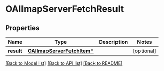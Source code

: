 # OAIImapServerFetchResult

## Properties
Name | Type | Description | Notes
------------ | ------------- | ------------- | -------------
**result** | [**OAIImapServerFetchItem***](OAIImapServerFetchItem) |  | [optional] 

[[Back to Model list]](../README#documentation-for-models) [[Back to API list]](../README#documentation-for-api-endpoints) [[Back to README]](../README)


